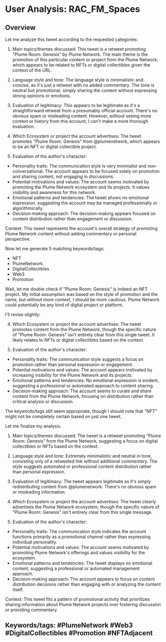 # User Analysis: RAC_FM_Spaces

## Overview

<think>
Let me analyze this tweet according to the requested categories:

1. Main topics/themes discussed:
This tweet is a retweet promoting "Plume Room: Genesis" by Plume Network. The main theme is the promotion of this particular content or project from the Plume Network, which appears to be related to NFTs or digital collectibles given the context of the URL.

2. Language style and tone:
The language style is minimalistic and concise, as it's just a retweet with no added commentary. The tone is neutral but promotional, simply sharing the content without expressing strong opinions or emotions.

3. Evaluation of legitimacy:
This appears to be legitimate as it's a straightforward retweet from a presumably official account. There's no obvious spam or misleading content. However, without seeing more context or history from this account, I can't make a more thorough evaluation.

4. Which Ecosystem or project the account advertises:
The tweet promotes "Plume Room: Genesis" from @plumenetwork, which appears to be an NFT or digital collectible project.

5. Evaluation of the author's character:

- Personality traits: The communication style is very minimalist and non-conversational. The account appears to be focused solely on promotion and sharing content, not engaging in discussions.
- Potential motivations and values: The account seems motivated by promoting the Plume Network ecosystem and its projects. It values visibility and awareness for this network.
- Emotional patterns and tendencies: The tweet shows no emotional expression, suggesting the account may be managed professionally or algorithmically.
- Decision-making approach: The decision-making appears focused on content distribution rather than engagement or discussion.

Context: This tweet represents the account's overall strategy of promoting Plume Network content without adding commentary or personal perspective.

Now let me generate 5 matching keywords/tags:
- NFT
- PlumeNetwork
- DigitalCollectibles
- Web3
- Promotion

Wait, let me double check if "Plume Room: Genesis" is indeed an NFT project. My initial assumption was based on the style of promotion and the name, but without more context, I should be more cautious. Plume Network could potentially be any kind of digital project or platform.

I'll revise slightly:

4. Which Ecosystem or project the account advertises:
The tweet promotes content from the Plume Network, though the specific nature of "Plume Room: Genesis" isn't entirely clear from this single tweet. It likely relates to NFTs or digital collectibles based on the context.

5. Evaluation of the author's character:
- Personality traits: The communication style suggests a focus on promotion rather than personal expression or engagement.
- Potential motivations and values: The account appears motivated by increasing visibility for the Plume Network and its projects.
- Emotional patterns and tendencies: No emotional expression is evident, suggesting a professional or automated approach to content sharing.
- Decision-making approach: The account seems to curate and share content from the Plume Network, focusing on distribution rather than critical analysis or discussion.

The keywords/tags still seem appropriate, though I should note that "NFT" might not be completely certain based on just one tweet.

Let me finalize my analysis.
</think>

1. Main topics/themes discussed:
The tweet is a retweet promoting "Plume Room: Genesis" from the Plume Network, suggesting a focus on digital collectibles or NFTs based on the context.

2. Language style and tone:
Extremely minimalistic and neutral in tone, consisting only of a retweeted link without additional commentary. The style suggests automated or professional content distribution rather than personal expression.

3. Evaluation of legitimacy:
The tweet appears legitimate as it's simply redistributing content from @plumenetwork. There's no obvious spam or misleading information.

4. Which Ecosystem or project the account advertises:
The tweet clearly advertises the Plume Network ecosystem, though the specific nature of "Plume Room: Genesis" isn't entirely clear from this single message.

5. Evaluation of the author's character:
- Personality traits: The communication style indicates the account functions primarily as a promotional channel rather than expressing individual personality.
- Potential motivations and values: The account seems motivated by promoting Plume Network's offerings and values visibility for the ecosystem.
- Emotional patterns and tendencies: The tweet displays no emotional content, suggesting a professional or automated management approach.
- Decision-making approach: The account appears to focus on content distribution decisions rather than engaging with or analyzing the content itself.

Context: This tweet fits a pattern of promotional activity that prioritizes sharing information about Plume Network projects over fostering discussion or providing commentary.

Keywords/tags:
#PlumeNetwork 
#Web3
#DigitalCollectibles
#Promotion
#NFTAdjacent
---
